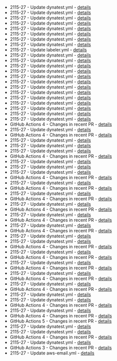 - 2115-27 - Update dynatest.yml - [details](https://github.com/2115-27/hello-world-npm/pull/36/commits//7bebc31d8717f550a27cedd7d0a5363759cb81c6) 
- 2115-27 - Update dynatest.yml - [details](https://github.com/2115-27/hello-world-npm/pull/36/commits//c8b4aea65699d1d9c42e536ee23d8317611b50cf) 
- 2115-27 - Update dynatest.yml - [details](https://github.com/2115-27/hello-world-npm/pull/36/commits//953c6441d753fc022d90db446d4d0f7b97bd1777) 
- 2115-27 - Update dynatest.yml - [details](https://github.com/2115-27/hello-world-npm/pull/36/commits//dd3a794c87ffca427a6d35cfbec519f5391e3d28) 
- 2115-27 - Update dynatest.yml - [details](https://github.com/2115-27/hello-world-npm/pull/36/commits//5380967378675c46e48dc265c56d662d9d8db56d) 
- 2115-27 - Update dynatest.yml - [details](https://github.com/2115-27/hello-world-npm/pull/36/commits//210fdc90467e4e1be389343c4b2d31e3351a9b4a) 
- 2115-27 - Update dynatest.yml - [details](https://github.com/2115-27/hello-world-npm/pull/36/commits//13396f106d33b82018a5e88f8e5c2c97c629a80d) 
- 2115-27 - Update dynatest.yml - [details](https://github.com/2115-27/hello-world-npm/pull/36/commits//daf0fc02bea3b176519071d07d6348817a48ca2d) 
- 2115-27 - Update labeler.yml - [details](https://github.com/2115-27/hello-world-npm/pull/36/commits//ff8a0679f25e1e44fecf379b0c985ddb9b30f7c9) 
- 2115-27 - Update dynatest.yml - [details](https://github.com/2115-27/hello-world-npm/pull/36/commits//7ec25e0f628fe90cf880bc176cbeb7a28b304ebf) 
- 2115-27 - Update dynatest.yml - [details](https://github.com/2115-27/hello-world-npm/pull/36/commits//dfa00afb440a6d32396ae0a4e243ff6b62551968) 
- 2115-27 - Update dynatest.yml - [details](https://github.com/2115-27/hello-world-npm/pull/36/commits//b3d7d072e36b3ce9431cd23c10986d726464b810) 
- 2115-27 - Update dynatest.yml - [details](https://github.com/2115-27/hello-world-npm/pull/36/commits//1f44ae7c39082933fda3f71a40e7cc86d8a87063) 
- 2115-27 - Update dynatest.yml - [details](https://github.com/2115-27/hello-world-npm/pull/36/commits//d299c46e701df59d76e9c03c695d26d8692c1358) 
- 2115-27 - Update dynatest.yml - [details](https://github.com/2115-27/hello-world-npm/pull/36/commits//eb07834b703cabcc244f6af84adaf047ac63c37a) 
- 2115-27 - Update dynatest.yml - [details](https://github.com/2115-27/hello-world-npm/pull/36/commits//762548cc6f2244532a1fb6098bfe8acf859d4de8) 
- 2115-27 - Update dynatest.yml - [details](https://github.com/2115-27/hello-world-npm/pull/36/commits//557e718bfa3adac6eb9294913bd0d4e107afc408) 
- 2115-27 - Update dynatest.yml - [details](https://github.com/2115-27/hello-world-npm/pull/36/commits//8cea34ff9ca11e82ff68eadd184cf18f14c56f14) 
- 2115-27 - Update dynatest.yml - [details](https://github.com/2115-27/hello-world-npm/pull/36/commits//0a50f7a220ae0d96fd93bd013d127b5682bfb157) 
- 2115-27 - Update dynatest.yml - [details](https://github.com/2115-27/hello-world-npm/pull/36/commits//051a2759c89f149bce4002b0478e6a6d95269047) 
- 2115-27 - Update dynatest.yml - [details](https://github.com/2115-27/hello-world-npm/pull/36/commits//8c7993546cb051ec8381f85ce6fd2cf7930de55d) 
- 2115-27 - Update dynatest.yml - [details](https://github.com/2115-27/hello-world-npm/pull/36/commits//0fb31c4bf803b755af416fabaf71393d92f58f66) 
- GitHub Actions 4 - Changes in recent PR - [details](https://github.com/2115-27/hello-world-npm/pull/36/commits//f137a542a062216abcf3e74960f294923db3a302) 
- 2115-27 - Update dynatest.yml - [details](https://github.com/2115-27/hello-world-npm/pull/36/commits//c8d6482866d719b53e6e8caa5890724c19856bf5) 
- GitHub Actions 4 - Changes in recent PR - [details](https://github.com/2115-27/hello-world-npm/pull/36/commits//352f943d20a2e29881898f6969352919dcc1c2de) 
- 2115-27 - Update dynatest.yml - [details](https://github.com/2115-27/hello-world-npm/pull/36/commits//a54b70daf8e6ef80a71e019c03894b03c056c8d8) 
- 2115-27 - Update dynatest.yml - [details](https://github.com/2115-27/hello-world-npm/pull/36/commits//e0ad705c53179c353ce277b20983ba02f5d9857b) 
- 2115-27 - Update dynatest.yml - [details](https://github.com/2115-27/hello-world-npm/pull/36/commits//506839260f0748d1ad26341cf376235a0c184a5a) 
- GitHub Actions 4 - Changes in recent PR - [details](https://github.com/2115-27/hello-world-npm/pull/36/commits//646eeaf03ebefa80cd51fe70341bb3bb259b7d3c) 
- 2115-27 - Update dynatest.yml - [details](https://github.com/2115-27/hello-world-npm/pull/36/commits//5303d2876a26952637819c57164b3119fbe9aaf5) 
- 2115-27 - Update dynatest.yml - [details](https://github.com/2115-27/hello-world-npm/pull/36/commits//1e3498f939e8d4a052678412ef768dc559c2b1a4) 
- 2115-27 - Update dynatest.yml - [details](https://github.com/2115-27/hello-world-npm/pull/36/commits//df68a9f6e1d14b5a8ef7628d9bbfa5d97ac0419a) 
- GitHub Actions 4 - Changes in recent PR - [details](https://github.com/2115-27/hello-world-npm/pull/36/commits//9e8d2923c31759b205cef46b7e0a3d438743b3a9) 
- 2115-27 - Update dynatest.yml - [details](https://github.com/2115-27/hello-world-npm/pull/36/commits//74b407c21d80ccef6528b89bfbcb678693807ded) 
- GitHub Actions 4 - Changes in recent PR - [details](https://github.com/2115-27/hello-world-npm/pull/36/commits//a9c33b2f3dc9f4f6558c22eaf1c00f54ac4b8a3f) 
- 2115-27 - Update dynatest.yml - [details](https://github.com/2115-27/hello-world-npm/pull/36/commits//f387fec69ca5076566040cb8ff0b0340bcb8b833) 
- GitHub Actions 4 - Changes in recent PR - [details](https://github.com/2115-27/hello-world-npm/pull/36/commits//cc1248bcd217d433cf54fb594d9f779b1bb7d33c) 
- 2115-27 - Update dynatest.yml - [details](https://github.com/2115-27/hello-world-npm/pull/36/commits//a2b2143616630000e06af7d9049992deada89ccc) 
- GitHub Actions 4 - Changes in recent PR - [details](https://github.com/2115-27/hello-world-npm/pull/36/commits//93a829518294abd49f15a684e282a22ef533454e) 
- 2115-27 - Update dynatest.yml - [details](https://github.com/2115-27/hello-world-npm/pull/36/commits//f095f9a8a25ba187d89d54ccd17a8a24231150f6) 
- GitHub Actions 4 - Changes in recent PR - [details](https://github.com/2115-27/hello-world-npm/pull/36/commits//84997a2cb6d028f8fbabe3c1bf9780944972d9a6) 
- 2115-27 - Update dynatest.yml - [details](https://github.com/2115-27/hello-world-npm/pull/36/commits//eda96134ae087833a9e6a7e9758d1cd16a1c5a11) 
- GitHub Actions 4 - Changes in recent PR - [details](https://github.com/2115-27/hello-world-npm/pull/36/commits//2d00492b03ab13380f4d613128912eed49620b02) 
- 2115-27 - Update dynatest.yml - [details](https://github.com/2115-27/hello-world-npm/pull/36/commits//7bc48ac20a39ee6bec93ecf90e71d263095a656c) 
- 2115-27 - Update dynatest.yml - [details](https://github.com/2115-27/hello-world-npm/pull/36/commits//308e56e4ca9ff7544c835d5c8a15b25fe765090d) 
- GitHub Actions 4 - Changes in recent PR - [details](https://github.com/2115-27/hello-world-npm/pull/36/commits//ef723008d22db1da692ffdb5f090454fd8190cab) 
- 2115-27 - Update dynatest.yml - [details](https://github.com/2115-27/hello-world-npm/pull/36/commits//8de05bb280c6c2c683c40035d8fd6ec9e59540cf) 
- GitHub Actions 4 - Changes in recent PR - [details](https://github.com/2115-27/hello-world-npm/pull/36/commits//df712cd57756e65379dea783ab15baf50598af37) 
- 2115-27 - Update dynatest.yml - [details](https://github.com/2115-27/hello-world-npm/pull/36/commits//2e0b20ca09a7ecf62dc658044f9918ab7d6def2f) 
- GitHub Actions 4 - Changes in recent PR - [details](https://github.com/2115-27/hello-world-npm/pull/36/commits//88d4bbef2e593082716ffd8dc64eb9df36477606) 
- 2115-27 - Update dynatest.yml - [details](https://github.com/2115-27/hello-world-npm/pull/36/commits//dcaf806aa39e1166fa73c91802117cc2af3528c7) 
- GitHub Actions 4 - Changes in recent PR - [details](https://github.com/2115-27/hello-world-npm/pull/36/commits//eecfa11950a87b9f3ca7a5eab82accc5f20cd58a) 
- 2115-27 - Update dynatest.yml - [details](https://github.com/2115-27/hello-world-npm/pull/36/commits//706e38153e0cc3ee1490d6eb062ddb5daa00c02a) 
- GitHub Actions 4 - Changes in recent PR - [details](https://github.com/2115-27/hello-world-npm/pull/36/commits//e76ff6e323db132b5ead42470ab88ab954ca514f) 
- 2115-27 - Update dynatest.yml - [details](https://github.com/2115-27/hello-world-npm/pull/36/commits//ea5af28d02ea53faac1ca7383aa90e98f6536d35) 
- 2115-27 - Update dynatest.yml - [details](https://github.com/2115-27/hello-world-npm/pull/36/commits//15470bf5c0bb077b572ba3dcdd7cc4b6f30813de) 
- GitHub Actions 4 - Changes in recent PR - [details](https://github.com/2115-27/hello-world-npm/pull/36/commits//6e00cc9b399d0f47f99120959616935fd6fd1973) 
- 2115-27 - Update dynatest.yml - [details](https://github.com/2115-27/hello-world-npm/pull/36/commits//a20e4b273545ab8e732d888ea6bbfaf7a42fc694) 
- GitHub Actions 4 - Changes in recent PR - [details](https://github.com/2115-27/hello-world-npm/pull/36/commits//2b5ca3190743463e8f1568fe4434eb3846822148) 
- GitHub Actions 5 - Changes in recent PR - [details](https://github.com/2115-27/hello-world-npm/pull/36/commits//7648a2e877d0dc89b7b866ba662aafbe4a264515) 
- 2115-27 - Update dynatest.yml - [details](https://github.com/2115-27/hello-world-npm/pull/36/commits//066feeffeaa0275ead591b862c2dfab32e0f96ac) 
- 2115-27 - Update dynatest.yml - [details](https://github.com/2115-27/hello-world-npm/pull/36/commits//32f0f10f1f76a469b38f7b9f7a11b578bc133b16) 
- GitHub Actions 4 - Changes in recent PR - [details](https://github.com/2115-27/hello-world-npm/pull/36/commits//4a259c1c72259ea5927ae42597d0c991b88d06ba) 
- 2115-27 - Update dynatest.yml - [details](https://github.com/2115-27/hello-world-npm/pull/36/commits//9317d65718498fd87e372321bae646c1dd0c82dd) 
- GitHub Actions 3 - Changes in recent PR - [details](https://github.com/2115-27/hello-world-npm/pull/36/commits//f4910ad7d9346a3f85e56bf5a6f8dd77615378a4) 
- 2115-27 - Update aws-email.yml - [details](https://github.com/2115-27/hello-world-npm/pull/36/commits//9ed47a8b4ef5576a95602a733882d8ee3907d513) 
